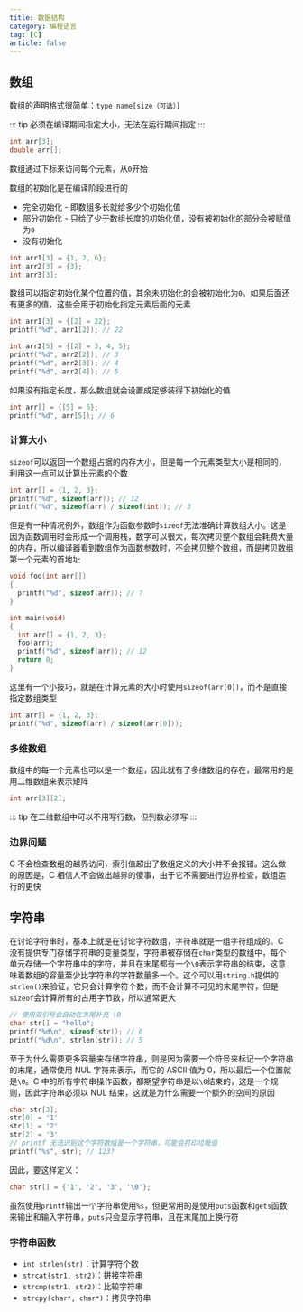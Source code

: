 ```yaml
---
title: 数据结构
category: 编程语言
tag: [C]
article: false
---
```


## 数组

数组的声明格式很简单：`type name[size（可选）]`

::: tip
必须在编译期间指定大小，无法在运行期间指定
:::

```c
int arr[3];
double arr[];
```

数组通过下标来访问每个元素，从`0`开始

数组的初始化是在编译阶段进行的

+ 完全初始化 - 即数组多长就给多少个初始化值
+ 部分初始化 - 只给了少于数组长度的初始化值，没有被初始化的部分会被赋值为`0`
+ 没有初始化

```c
int arr1[3] = {1, 2, 6};
int arr2[3] = {3};
int arr3[3];
```

数组可以指定初始化某个位置的值，其余未初始化的会被初始化为`0`。如果后面还有更多的值，这些会用于初始化指定元素后面的元素

```c
int arr1[3] = {[2] = 22};
printf("%d", arr1[2]); // 22

int arr2[5] = {[2] = 3, 4, 5};
printf("%d", arr2[2]); // 3
printf("%d", arr2[3]); // 4
printf("%d", arr2[4]); // 5
```

如果没有指定长度，那么数组就会设置成足够装得下初始化的值

```c
int arr[] = {[5] = 6};
printf("%d", arr[5]); // 6
```

### 计算大小

`sizeof`可以返回一个数组占据的内存大小，但是每一个元素类型大小是相同的，利用这一点可以计算出元素的个数

```c
int arr[] = {1, 2, 3};
printf("%d", sizeof(arr)); // 12
printf("%d", sizeof(arr) / sizeof(int)); // 3
```

但是有一种情况例外，数组作为函数参数时`sizeof`无法准确计算数组大小。这是因为函数调用时会形成一个调用栈，数字可以很大，每次拷贝整个数组会耗费大量的内存，所以编译器看到数组作为函数参数时，不会拷贝整个数组，而是拷贝数组第一个元素的首地址

```c
void foo(int arr[])
{
  printf("%d", sizeof(arr)); // ?
}

int main(void)
{
  int arr[] = {1, 2, 3};
  foo(arr);
  printf("%d", sizeof(arr)); // 12
  return 0;
}
```

这里有一个小技巧，就是在计算元素的大小时使用`sizeof(arr[0])`，而不是直接指定数组类型

```c
int arr[] = {1, 2, 3};
printf("%d", sizeof(arr) / sizeof(arr[0]));
```

### 多维数组

数组中的每一个元素也可以是一个数组，因此就有了多维数组的存在，最常用的是用二维数组来表示矩阵

```c
int arr[3][2];
```

::: tip
在二维数组中可以不用写行数，但列数必须写
:::

### 边界问题

C 不会检查数组的越界访问，索引值超出了数组定义的大小并不会报错。这么做的原因是，C 相信人不会做出越界的傻事，由于它不需要进行边界检查，数组运行的更快

## 字符串

在讨论字符串时，基本上就是在讨论字符数组，字符串就是一组字符组成的。C 没有提供专门存储字符串的变量类型，字符串被存储在`char`类型的数组中，每个单元存储一个字符串中的字符，并且在末尾都有一个`\0`表示字符串的结束，这意味着数组的容量至少比字符串的字符数量多一个。这个可以用`string.h`提供的`strlen()`来验证，它只会计算字符个数，而不会计算不可见的末尾字符，但是`sizeof`会计算所有的占用字节数，所以通常更大

```c
// 使用双引号会自动在末尾补充 \0
char str[] = "hello"; 
printf("%d\n", sizeof(str)); // 6
printf("%d\n", strlen(str)); // 5
```

至于为什么需要更多容量来存储字符串，则是因为需要一个符号来标记一个字符串的末尾，通常使用 NUL 字符来表示，而它的 ASCII 值为 0，所以最后一个位置就是`\0`。C 中的所有字符串操作函数，都期望字符串是以`\0`结束的，这是一个规则，因此字符串必须以 NUL 结束，这就是为什么需要一个额外的空间的原因

```c
char str[3];
str[0] = '1'
str[1] = '2'
str[2] = '3'
// printf 无法识别这个字符数组是一个字符串，可能会打印垃圾值
printf("%s", str); // 123?
```

因此，要这样定义：

```c
char str[] = {'1', '2', '3', '\0'};
```

虽然使用`printf`输出一个字符串使用`%s`，但更常用的是使用`puts`函数和`gets`函数来输出和输入字符串，`puts`只会显示字符串，且在末尾加上换行符

### 字符串函数

+ `int strlen(str)`：计算字符个数
+ `strcat(str1, str2)`：拼接字符串
+ `strcmp(str1, str2)`：比较字符串
+ `strcpy(char*, char*)`：拷贝字符串
